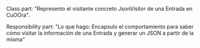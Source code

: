 Class part:  "Represento el visitante concreto JsonVisitor de una Entrada  en CuOOra".

Responsibility part: "Lo que hago:  Encapsulo el comportamiento para saber cómo visitar la información de una Entrada y generar un JSON a partir de la misma"
